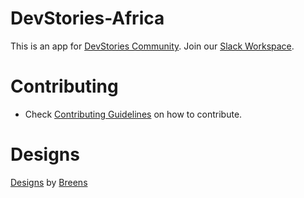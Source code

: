 # DevStories-Africa
This is an app for [DevStories Community](https://devstoriesafrica.com/).  Join our [Slack Workspace](https://join.slack.com/t/devstoriesafrica/shared_invite/zt-wjw8sf9d-99zffpJhwGGu7dmHpmpDUA).

# Contributing
- Check [Contributing Guidelines](https://github.com/DevStoriesAfrica/DevStories-app/blob/master/CONTRIBUTING.md) on how to contribute.

# Designs

[Designs](https://www.figma.com/file/pTMEu96evnfbJuU1kq6x7S/DevStories?node-id=0%3A1) by [Breens](https://twitter.com/BreensR)
